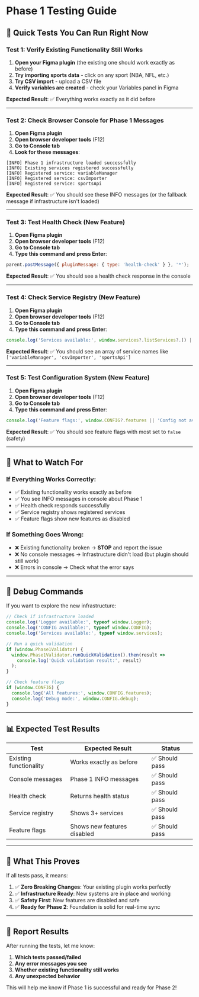 # Phase 1 Testing Guide

## 🧪 **Quick Tests You Can Run Right Now**

### **Test 1: Verify Existing Functionality Still Works**
1. **Open your Figma plugin** (the existing one should work exactly as before)
2. **Try importing sports data** - click on any sport (NBA, NFL, etc.)
3. **Try CSV import** - upload a CSV file
4. **Verify variables are created** - check your Variables panel in Figma

**Expected Result**: ✅ Everything works exactly as it did before

---

### **Test 2: Check Browser Console for Phase 1 Messages**
1. **Open Figma plugin**
2. **Open browser developer tools** (F12)
3. **Go to Console tab**
4. **Look for these messages**:

```
[INFO] Phase 1 infrastructure loaded successfully
[INFO] Existing services registered successfully
[INFO] Registered service: variableManager
[INFO] Registered service: csvImporter  
[INFO] Registered service: sportsApi
```

**Expected Result**: ✅ You should see these INFO messages (or the fallback message if infrastructure isn't loaded)

---

### **Test 3: Test Health Check (New Feature)**
1. **Open Figma plugin**
2. **Open browser developer tools** (F12)
3. **Go to Console tab**
4. **Type this command and press Enter**:

```javascript
parent.postMessage({ pluginMessage: { type: 'health-check' } }, '*');
```

**Expected Result**: ✅ You should see a health check response in the console

---

### **Test 4: Check Service Registry (New Feature)**
1. **Open Figma plugin**
2. **Open browser developer tools** (F12)
3. **Go to Console tab**
4. **Type this command and press Enter**:

```javascript
console.log('Services available:', window.services?.listServices?.() || 'Service registry not available');
```

**Expected Result**: ✅ You should see an array of service names like `['variableManager', 'csvImporter', 'sportsApi']`

---

### **Test 5: Test Configuration System (New Feature)**
1. **Open Figma plugin**
2. **Open browser developer tools** (F12)
3. **Go to Console tab**
4. **Type this command and press Enter**:

```javascript
console.log('Feature flags:', window.CONFIG?.features || 'Config not available');
```

**Expected Result**: ✅ You should see feature flags with most set to `false` (safety)

---

## 🚨 **What to Watch For**

### **If Everything Works Correctly:**
- ✅ Existing functionality works exactly as before
- ✅ You see INFO messages in console about Phase 1
- ✅ Health check responds successfully
- ✅ Service registry shows registered services
- ✅ Feature flags show new features as disabled

### **If Something Goes Wrong:**
- ❌ Existing functionality broken → **STOP** and report the issue
- ❌ No console messages → Infrastructure didn't load (but plugin should still work)
- ❌ Errors in console → Check what the error says

---

## 🔧 **Debug Commands**

If you want to explore the new infrastructure:

```javascript
// Check if infrastructure loaded
console.log('Logger available:', typeof window.Logger);
console.log('CONFIG available:', typeof window.CONFIG);
console.log('Services available:', typeof window.services);

// Run a quick validation
if (window.Phase1Validator) {
  window.Phase1Validator.runQuickValidation().then(result => 
    console.log('Quick validation result:', result)
  );
}

// Check feature flags
if (window.CONFIG) {
  console.log('All features:', window.CONFIG.features);
  console.log('Debug mode:', window.CONFIG.debug);
}
```

---

## 📊 **Expected Test Results**

| Test | Expected Result | Status |
|------|----------------|---------|
| Existing functionality | Works exactly as before | ✅ Should pass |
| Console messages | Phase 1 INFO messages | ✅ Should pass |
| Health check | Returns health status | ✅ Should pass |
| Service registry | Shows 3+ services | ✅ Should pass |
| Feature flags | Shows new features disabled | ✅ Should pass |

---

## 🚀 **What This Proves**

If all tests pass, it means:
1. ✅ **Zero Breaking Changes**: Your existing plugin works perfectly
2. ✅ **Infrastructure Ready**: New systems are in place and working
3. ✅ **Safety First**: New features are disabled and safe
4. ✅ **Ready for Phase 2**: Foundation is solid for real-time sync

---

## 📝 **Report Results**

After running the tests, let me know:
1. **Which tests passed/failed**
2. **Any error messages you see**
3. **Whether existing functionality still works**
4. **Any unexpected behavior**

This will help me know if Phase 1 is successful and ready for Phase 2!
